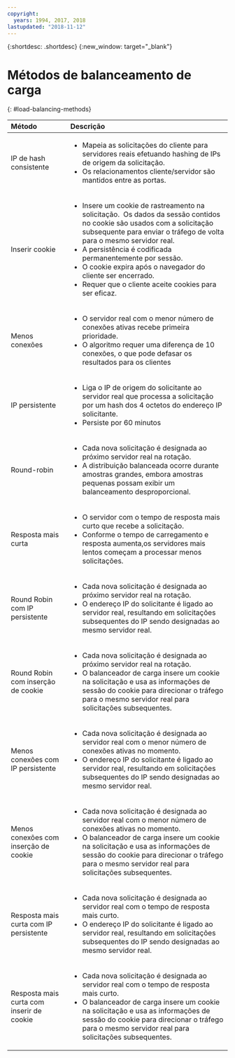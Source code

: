 ```yaml
---
copyright:
  years: 1994, 2017, 2018
lastupdated: "2018-11-12"
---
```


{:shortdesc: .shortdesc}
{:new_window: target="_blank"}

# Métodos de balanceamento de carga
{: #load-balancing-methods}

| Método|Descrição|
|:---|:---|
|IP de hash consistente|<ul><li>Mapeia as solicitações do cliente para servidores reais efetuando hashing de IPs de origem da solicitação.</li><li>Os relacionamentos cliente/servidor são mantidos entre as portas.</li></ul>|
|Inserir cookie|<ul><li>Insere um cookie de rastreamento na solicitação.<span style="mso-spacerun:yes">&nbsp; </span>Os dados da sessão contidos no cookie são usados com a solicitação subsequente para enviar o tráfego de volta para o mesmo servidor real.</li><li>A persistência é codificada permanentemente por sessão.</li><li>O cookie expira após o navegador do cliente ser encerrado.</li><li>Requer que o cliente aceite cookies para ser eficaz.</li></ul>|
|Menos conexões|<ul><li>O servidor real com o menor número de conexões ativas recebe primeira prioridade.</li><li>O algoritmo requer uma diferença de 10 conexões, o que pode defasar os resultados para os clientes</li></ul>|
|IP persistente|<ul><li>Liga o IP de origem do solicitante ao servidor real que processa a solicitação por um hash dos 4 octetos do endereço IP solicitante.</li><li>Persiste por 60 minutos</li></ul>|
|Round-robin|<ul><li>Cada nova solicitação é designada ao próximo servidor real na rotação.</li><li>A distribuição balanceada ocorre durante amostras grandes, embora amostras pequenas possam exibir um balanceamento desproporcional.</li></ul>|
|Resposta mais curta|<ul><li>O servidor com o tempo de resposta mais curto que recebe a solicitação.</li><li>Conforme o tempo de carregamento e resposta aumenta,os servidores mais lentos começam a processar menos solicitações.</li></ul>|
|Round Robin com IP persistente|<ul><li>Cada nova solicitação é designada ao próximo servidor real na rotação.</li><li>O endereço IP do solicitante é ligado ao servidor real, resultando em solicitações subsequentes do IP sendo designadas ao mesmo servidor real.</li></ul>|
|Round Robin com inserção de cookie|<ul><li>Cada nova solicitação é designada ao próximo servidor real na rotação.</li><li>O balanceador de carga insere um cookie na solicitação e usa as informações de sessão do cookie para direcionar o tráfego para o mesmo servidor real para solicitações subsequentes.</li></ul>|
|Menos conexões com IP persistente|<ul><li>Cada nova solicitação é designada ao servidor real com o menor número de conexões ativas no momento.</li><li>O endereço IP do solicitante é ligado ao servidor real, resultando em solicitações subsequentes do IP sendo designadas ao mesmo servidor real.</li></ul>|
|Menos conexões com inserção de cookie|<ul><li>Cada nova solicitação é designada ao servidor real com o menor número de conexões ativas no momento.</li><li>O balanceador de carga insere um cookie na solicitação e usa as informações de sessão do cookie para direcionar o tráfego para o mesmo servidor real para solicitações subsequentes.</li></ul>|
|Resposta mais curta com IP persistente|<ul><li>Cada nova solicitação é designada ao servidor real com o tempo de resposta mais curto.</li><li>O endereço IP do solicitante é ligado ao servidor real, resultando em solicitações subsequentes do IP sendo designadas ao mesmo servidor real.</li></ul>|
|Resposta mais curta com inserir de cookie|<ul><li>Cada nova solicitação é designada ao servidor real com o tempo de resposta mais curto.</li><li>O balanceador de carga insere um cookie na solicitação e usa as informações de sessão do cookie para direcionar o tráfego para o mesmo servidor real para solicitações subsequentes.</li></ul>|
